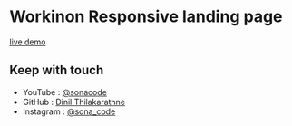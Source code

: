# Workinon Responsive landing page
 
[live demo](https://dinil-thilakarathne.github.io/workinon-landing-page/)

## Keep with touch

- YouTube : [@sonacode](https://www.youtube.com/@sonacode/videos)
- GitHub : [Dinil Thilakarathne](https://github.com/Dinil-Thilakarathne/)
- Instagram : [@sona_code](https://www.instagram.com/sona_code/)